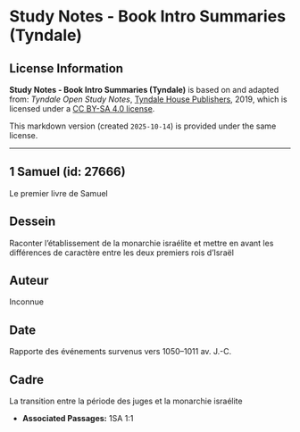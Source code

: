 # Study Notes - Book Intro Summaries (Tyndale)

## License Information

**Study Notes - Book Intro Summaries (Tyndale)** is based on and adapted from: _Tyndale Open Study Notes_, [Tyndale House Publishers](https://tyndaleopenresources.com/), 2019, which is licensed under a [CC BY-SA 4.0 license](https://creativecommons.org/licenses/by-sa/4.0/legalcode.en).

This markdown version (created `2025-10-14`) is provided under the same license.



--------------------------------

## 1 Samuel (id: 27666)

Le premier livre de Samuel

Dessein
-------

Raconter l’établissement de la monarchie israélite et mettre en avant les différences de caractère entre les deux premiers rois d’Israël

Auteur
------

Inconnue

Date
----

Rapporte des événements survenus vers 1050–1011 av. J.\-C.

Cadre
-----

La transition entre la période des juges et la monarchie israélite

* **Associated Passages:** 1SA 1:1

